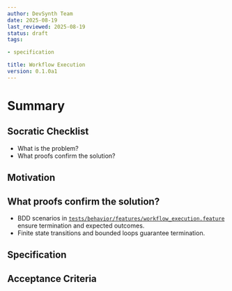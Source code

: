 ```yaml
---
author: DevSynth Team
date: 2025-08-19
last_reviewed: 2025-08-19
status: draft
tags:

- specification

title: Workflow Execution
version: 0.1.0a1
---
```


<!--
Required metadata fields:
- author: document author
- date: creation date
- last_reviewed: last review date
- status: draft | review | published
- tags: search keywords
- title: short descriptive name
- version: specification version
-->

# Summary

## Socratic Checklist
- What is the problem?
- What proofs confirm the solution?

## Motivation

## What proofs confirm the solution?
- BDD scenarios in [`tests/behavior/features/workflow_execution.feature`](../../tests/behavior/features/workflow_execution.feature) ensure termination and expected outcomes.
- Finite state transitions and bounded loops guarantee termination.


## Specification

## Acceptance Criteria
